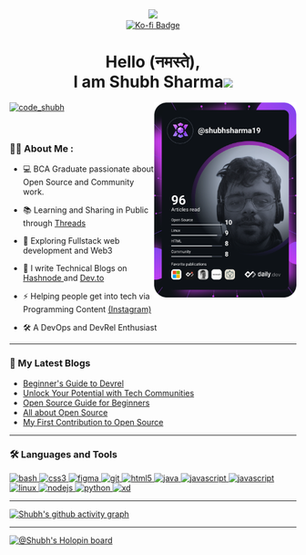 <div id="header" align="center">
  <img src="https://media.giphy.com/media/3oKIPnAiaMCws8nOsE/giphy.gif" width="100">
  
  <div id="badges">
    <a href="https://ko-fi.com/shubhsharma19" target="_blank">
      <img src="https://img.shields.io/badge/BuyMeACoffee-orange?style=for-the-badge&logo=Ko-fi&logoColor=white" alt="Ko-fi Badge"/>
    </a>
  </div>
  <h1 align="center"> Hello (नमस्ते), <br>I am Shubh Sharma<img src="https://media.giphy.com/media/hvRJCLFzcasrR4ia7z/giphy.gif" width="30px"/> </h1>
</div>

<div id= "About me">
  <a href="https://app.daily.dev/shubhsharma19"><img src="https://github.com/shubhsharma19/shubhsharma19/blob/main/devcard.svg" width="250" align="right" alt="Shubh Sharma's Dev Card"/></a>
  <p align="left"> <a href="https://twitter.com/code_shubh" target="_blank" ><img src="https://img.shields.io/twitter/follow/code_shubh?logo=twitter&style=for-the-badge" alt="code_shubh" /></a> </p>
  <div> 
  <img src="https://komarev.com/ghpvc/?username=shubhsharma19&style=flat-square&color=blue" alt=""/>
  </div>
  
### 👨‍💻 About Me :
- 💻 BCA Graduate passionate about Open Source and Community work.
 
- 📚 Learning and Sharing in Public through <a href="https://twitter.com/code_shubh" target="_blank">Threads</a>
  
- 🌱 Exploring Fullstack web development and Web3
  
- 📝 I write Technical Blogs on <a href="https://shubhsharma19.hashnode.dev" target="_blank"> Hashnode </a> and <a href="https://dev.to/shubhsharma19" target="_blank"> Dev.to </a> 

- ⚡ Helping people get into tech via Programming Content <a href="https://instagram.com" target="_blank">(Instagram)</a>
  
- 🛠️ A DevOps and DevRel Enthusiast 
---

### 📕 My Latest Blogs
<!-- BLOG-POST-LIST:START -->
- [Beginner&#39;s Guide to Devrel](https://shubhsharma19.hashnode.dev/beginners-guide-to-devrel)
- [Unlock Your Potential with Tech Communities](https://shubhsharma19.hashnode.dev/unlock-your-potential-with-tech-communities)
- [Open Source Guide for Beginners](https://shubhsharma19.hashnode.dev/open-source-for-beginners)
- [All about Open Source](https://shubhsharma19.hashnode.dev/all-about-open-source)
- [My First Contribution to Open Source](https://shubhsharma19.hashnode.dev/my-first-contribution-to-open-source)
<!-- BLOG-POST-LIST:END -->
  
---

### 🛠 Languages and Tools
<p align="left"> 
    <a href="https://www.gnu.org/software/bash/" target="_blank" rel="noreferrer"> 
      <img src="https://cdn.discordapp.com/attachments/1071128401433333783/1074954644603801710/image_3.png" alt="bash" width="40" height="40"/> 
    </a> 
    <a href="https://www.w3schools.com/css" target="_blank" rel="noreferrer"> 
      <img src="https://www.vectorlogo.zone/logos/w3_css/w3_css-icon.svg" alt="css3" width="40" height="40"/> 
    </a> 
    <a href="https://www.figma.com/" target="_blank" rel="noreferrer"> 
      <img src="https://www.vectorlogo.zone/logos/figma/figma-icon.svg" alt="figma" width="40" height="40"/> 
    </a> 
    <a href="https://git-scm.com/" target="_blank" rel="noreferrer"> 
      <img src="https://www.vectorlogo.zone/logos/git-scm/git-scm-icon.svg" alt="git" width="40" height="40"/> 
    </a> 
    <a href="https://www.w3.org/html/" target="_blank" rel="noreferrer"> 
      <img src="https://www.vectorlogo.zone/logos/w3_html5/w3_html5-icon.svg" alt="html5" width="40" height="40"/> 
    </a> 
    <a href="https://www.java.com" target="_blank" rel="noreferrer"> 
      <img src="https://www.vectorlogo.zone/logos/java/java-icon.svg" alt="java" width="40" height="40"/> 
    </a> 
    <a href="https://www.canva.com/" target="_blank" rel="noreferrer"> 
      <img src="https://www.vectorlogo.zone/logos/canva/canva-icon.svg" alt="javascript" width="40" height="50"/> 
    </a> 
   <a href="https://www.vim.org/" target="_blank" rel="noreferrer"> 
      <img src="https://www.vectorlogo.zone/logos/vim/vim-icon.svg" alt="javascript" width="40" height="50"/> 
    </a> 
    <a href="https://www.linux.org/" target="_blank" rel="noreferrer"> 
      <img src="https://www.vectorlogo.zone/logos/linux/linux-icon.svg" alt="linux" width="40" height="40"/> 
    </a> 
    <a href="https://nodejs.org" target="_blank" rel="noreferrer"> 
      <img src="https://www.vectorlogo.zone/logos/nodejs/nodejs-icon.svg" alt="nodejs" width="40" height="40"/> 
    </a> 
    <a href="https://www.python.org" target="_blank" rel="noreferrer">
      <img src="https://www.vectorlogo.zone/logos/python/python-icon.svg" alt="python" width="40" height="40"/> 
    </a> 
    <a href="https://code.visualstudio.com/" target="_blank" rel="noreferrer"> 
      <img src="https://upload.vectorlogo.zone/logos/visualstudio_code/images/0aea25bb-27bb-427f-8d65-f999bf0cba67.svg" alt="xd" width="40" height="40"/> 
    </a> 
  </p>

---

  [![Shubh's github activity graph](https://github-readme-activity-graph.cyclic.app/graph?username=shubhsharma19&theme=react-dark)](https://github.com/ashutosh00710/github-readme-activity-graph)

  
---

[![@Shubh's Holopin board](https://holopin.me/shubhsharma19)](https://holopin.io/@shubhsharma19)

